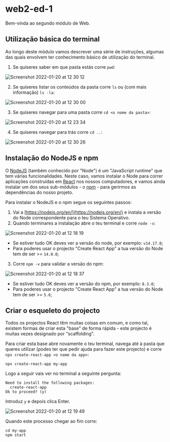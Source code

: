# web2-ed-1

Bem-vinda ao segundo módulo de Web.

## Utilização básica do terminal

Ao longo deste módulo vamos descrever uma série de instruções, algumas das quais envolvem ter conhecimento básico de utilização do terminal.

1. Se quiseres saber em que pasta estás corre `pwd`:

![Screenshot 2022-01-20 at 12 30 12](https://user-images.githubusercontent.com/39055313/150339282-6125bb77-275f-406c-b4c8-aed4e57e2d81.png)

2. Se quiseres listar os conteúdos da pasta corre `ls` ou (com mais informação) `ls -la`:

![Screenshot 2022-01-20 at 12 30 00](https://user-images.githubusercontent.com/39055313/150339775-ea1f558b-84db-4987-9ccc-8f5b24afa2f2.png)

3. Se quiseres navegar para uma pasta corre `cd <o nome da pasta>`:

![Screenshot 2022-01-20 at 12 23 34](https://user-images.githubusercontent.com/39055313/150338210-a2328044-2fbf-497c-8dfb-513d3546a00e.png)

4. Se quiseres navegar para trás corre `cd ..`:

![Screenshot 2022-01-20 at 12 30 26](https://user-images.githubusercontent.com/39055313/150339413-8b0af3b9-e939-4806-a36d-25227861106b.png)


## Instalação do NodeJS e npm

O [NodeJS](https://nodejs.org/en/) (também conhecido por "Node") é um "JavaScript runtime" que tem várias funcionalidades.
Neste caso, vamos instalar o Node para correr aplicações construídas em [React](https://reactjs.org/) nos nossos computadores, e vamos ainda instalar um dos seus sub-módulos - o [npm](https://www.npmjs.com/) - para gerirmos as dependências do nosso projeto.

Para instalar o NodeJS e o npm segue os seguintes passos:
1. Vai a [https://nodejs.org/en/](https://nodejs.org/en/) e instala a versão do Node correspondente para o teu Sistema Operativo.
2. Quando terminares a instalação abre o teu terminal e corre `node -v`:

![Screenshot 2022-01-20 at 12 18 19](https://user-images.githubusercontent.com/39055313/150337367-eaa1e7f2-b542-494f-b334-ebaf0e4b3157.png)
  - Se estiver tudo OK deves ver a versão do node, por exemplo: `v14.17.0`;
  - Para poderes usar o projecto "Create React App" a tua versão do Node tem de ser >= `14.0.0`;

3. Corre `npm -v` para validar a versão do npm:

![Screenshot 2022-01-20 at 12 18 37](https://user-images.githubusercontent.com/39055313/150337392-17ee6f89-f432-42d9-9e19-c2e465890883.png)

  - Se estiver tudo OK deves ver a versão do npm, por exemplo: `8.3.0`;
  - Para poderes usar o projecto "Create React App" a tua versão do Node tem de ser >= `5.6`;

## Criar o esqueleto do projecto

Todos os projectos React têm muitas coisas em comum, e como tal, existem formas de criar esta "base" de forma rápida - este projecto é muitas vezes designado por "scaffolding".

Para criar esta base abre novamente o teu terminal, navega até à pasta que queres utilizar (podes ter que pedir ajuda para fazer este projecto) e corre `npx create-react-app <o nome da app>`:

```
npx create-react-app my-app
```

Logo a seguir vais ver no terminal a seguinte pergunta:

```
Need to install the following packages:
  create-react-app
Ok to proceed? (y)
```

Introduz `y` e depois clica Enter.

![Screenshot 2022-01-20 at 12 19 49](https://user-images.githubusercontent.com/39055313/150337542-ce269c9e-e392-4665-b090-676a9fe36318.png)

Quando este processo chegar ao fim corre:

```
cd my-app
npm start
```
